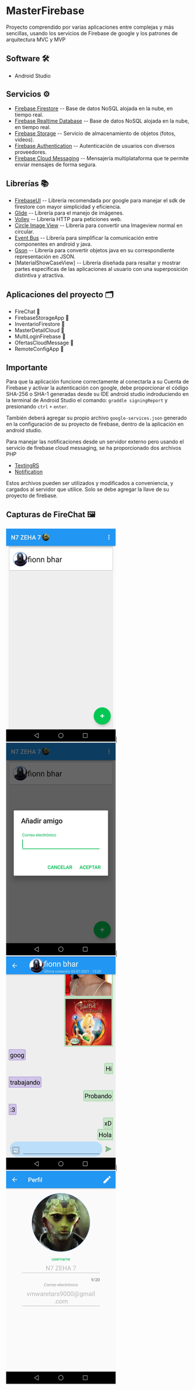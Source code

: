 # MasterFirebase

Proyecto comprendido por varias aplicaciones entre complejas y más sencillas, usando los servicios de Firebase de google y los patrones de arquitectura MVC y MVP  

## Software :hammer_and_wrench:

* Android Studio

## Servicios  	:gear:

* [Firebase Firestore](https://firebase.google.com/docs/firestore/quickstart) -- Base de datos NoSQL alojada en la nube, en tiempo real.
* [Firebase Realtime Database](https://firebase.google.com/docs/database/android/start) -- Base de datos NoSQL alojada en la nube, en tiempo real.
* [Firebase Storage](https://firebase.google.com/docs/storage/android/start) -- Servicio de almacenamiento de objetos (fotos, videos).
* [Firebase Authentication](https://firebase.google.com/docs/auth?hl=es-419) -- Autenticación de usuarios con diversos proveedores.
* [Firebase Cloud Messaging](https://firebase.google.com/docs/cloud-messaging?hl=es-419) -- Mensajería multiplataforma que te permite enviar mensajes de forma segura.

## Librerías :books:
 
* [FirebaseUI](https://github.com/firebase/FirebaseUI-Android) -- Librería recomendada por google para manejar el sdk de firestore  con mayor simplicidad y eficiencia.
* [Glide](https://github.com/bumptech/glide) -- Librería para el manejo de imágenes.
* [Volley](https://google.github.io/volley/) -- Librería HTTP para peticiones web. 
* [Circle Image View](https://github.com/hdodenhof/CircleImageView) -- Librería para convertir una Imageview normal en circular.
* [Event Bus](https://github.com/greenrobot/EventBus) -- Librería para simplificar la comunicación entre componentes en android y java.
* [Gson](https://github.com/google/gson) -- Librería para convertir objetos java en su correspondiente representación en JSON.
* [MaterialShowCaseView] -- Librería diseñada para resaltar y mostrar partes específicas de las aplicaciones al usuario con una superposición distintiva y atractiva.

## Aplicaciones del proyecto :card_index_dividers:

* FireChat :iphone:
* FirebaseStorageApp :iphone:
* InventarioFirestore :iphone:
* MasterDetailCloud :iphone:
* MultiLoginFirebase :iphone:
* OfertasCloudMessage :iphone:
* RemoteConfigApp :iphone:

## Importante 

Para que la aplicación funcione correctamente al conectarla a su Cuenta de Firebase y activar la autenticación con google, debe proporcionar el código SHA-256 o SHA-1 generadas desde su IDE android studio indroduciendo en la terminal de Android Studio el comando: ```graddle signingReport```
y presionando ```ctrl``` ```+``` ```enter```.

También deberá agregar su propio archivo ```google-services.json``` generado en la configuración de su proyecto de firebase, dentro de la aplicación en android studio.

Para manejar las notificaciones desde un servidor externo pero usando el servicio de firebase cloud messaging, se ha proporcionado dos archivos PHP 
* [TextingRS](https://github.com/hall9zeha/MasterFirebase/blob/main/Extras/TextingRS.php)
* [Notification](https://github.com/hall9zeha/MasterFirebase/blob/main/Extras/Notification.php)
 
Estos archivos pueden ser utilizados y modificados a conveniencia, y cargados al servidor que utilice. Solo se debe agregar la llave de su proyecto de firebase.

## Capturas de FireChat :framed_picture:

<img src="https://github.com/hall9zeha/MasterFirebase/blob/main/Screenshots/Screenshot_20220303-130141~2.jpg" alt="drawing" width="300"/>|
<img src="https://github.com/hall9zeha/MasterFirebase/blob/main/Screenshots/Screenshot_20220303-130149~2.jpg" alt="drawing" width="300"/>|
<img src="https://github.com/hall9zeha/MasterFirebase/blob/main/Screenshots/Screenshot_20220303-130157~2.jpg" alt="drawing" width="300"/>|
<img src="https://github.com/hall9zeha/MasterFirebase/blob/main/Screenshots/Screenshot_20220303-130222~2.jpg" alt="drawing" width="300"/>



